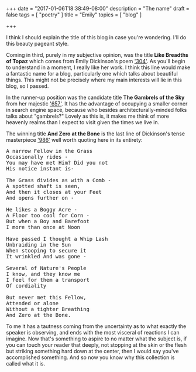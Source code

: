 +++
date = "2017-01-06T18:38:49-08:00"
description = "The name"
draft = false
tags = [
  "poetry"
]
title = "Emily"
topics = [
  "blog"
]

+++

I think I should explain the title of this blog in case you're wondering. I'll
do this beauty pageant style.

Coming in third, purely in my subjective opinion, was the title **Like Breadths
of Topaz** which comes from Emily Dickinson's poem
['304'](https://en.wikisource.org/wiki/The_Day_came_slow_%E2%80%94_till_Five_o%27clock_%E2%80%94).
As you'll begin to understand in a moment, I really like her work.
I think this line would make a fantastic name for a blog, particularly one which
talks about beautiful things. This might not be precisely where my main
interests will lie in this blog, so I passed.

In the runner-up position was the candidate title **The Gambrels of the Sky**
from her majestic
['657'](https://en.wikisource.org/wiki/I_dwell_in_Possibility_%E2%80%94). It has
the advantage of occupying a smaller corner in search engine space, because who
besides architecturally-minded folks talks about "gambrels?" Lovely as this is,
it makes me think of more heavenly realms than I expect to visit given the times
we live in.

The winning title **And Zero at the Bone** is the last line of Dickinson's tense
masterpiece ['986'](https://en.wikisource.org/wiki/A_narrow_fellow_in_the_grass)
well worth quoting here in its entirety:

<pre>
A narrow Fellow in the Grass
Occasionally rides -
You may have met Him? Did you not
His notice instant is-

The Grass divides as with a Comb -
A spotted shaft is seen,
And then it closes at your Feet
And opens further on -

He likes a Boggy Acre -
A Floor too cool for Corn -
But when a Boy and Barefoot
I more than once at Noon

Have passed I thought a Whip Lash
Unbraiding in the Sun
When stooping to secure it
It wrinkled And was gone -

Several of Nature's People
I know, and they know me
I feel for them a transport
Of cordiality

But never met this Fellow,
Attended or alone
Without a tighter Breathing
And Zero at the Bone.
</pre>

To me it has a tautness coming from the uncertainty as to what exactly the
speaker is observing, and ends with the most visceral of reactions I can
imagine. Now that's something to aspire to no matter what the subject is, if
you can touch your reader that deeply, not stopping at the skin or the flesh
but striking something hard down at the center, then I would say you've
accomplished something. And so now you know why this collection is called what
it is.
